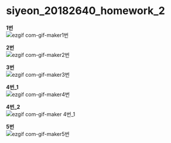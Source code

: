 # siyeon_20182640_homework_2

**1번**</br>
![ezgif com-gif-maker1번](https://user-images.githubusercontent.com/93849755/143671108-5f1b2a86-614a-4771-8a87-2e6dddfbbfff.gif)


**2번**</br>
![ezgif com-gif-maker2번](https://user-images.githubusercontent.com/93849755/143671134-4d9e17d5-487a-4604-b16b-5fc03c30a053.gif)


**3번**</br>
![ezgif com-gif-maker3번](https://user-images.githubusercontent.com/93849755/143671138-0f1cdb76-6ef4-4d85-9fa1-cc66147328d5.gif)


**4번_1**</br>
![ezgif com-gif-maker4번](https://user-images.githubusercontent.com/93849755/143671189-81999687-c31a-4dbc-9704-76db29f6f8de.gif)

**4번_2**</br>
![ezgif com-gif-maker 4번_1](https://user-images.githubusercontent.com/93849755/143671192-36bb4d27-6fb1-41f5-9d39-f15048220b9f.gif)


**5번**</br>
![ezgif com-gif-maker5번](https://user-images.githubusercontent.com/93849755/143671262-31091965-5568-404b-b6dd-b267ffcdaca4.gif)
